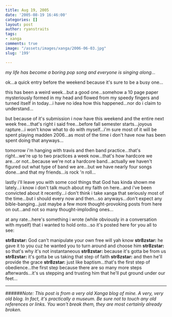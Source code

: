 ```yaml
---
title: Aug 19, 2005
date: '2005-08-19 16:46:00'
categories: []
layout: post
author: ryanstraits
tags:
- xanga
comments: true
image: "/assets/images/xanga/2006-06-03.jpg"
slug: '199'

---
```

<em>my life has become a boring pop song and everyone is singing along...</em>

ok...a quick entry before the weekend because it's sure to be a busy one...

<!-- break -->

this has been a weird week...but a good one...somehow a 10 page paper mysteriously formed in my head and flowed from my speedy fingers and turned itself in today...i have no idea how this happened...nor do i claim to understand...

but because of it's submission i now have this weekend and the entire next week free...that's right i said free...before fall semester starts...joyous rapture...i won't know what to do with myself...i'm sure most of it will be spent playing madden 2006...as most of the time i don't have now has been spent doing that anyways...

tomorrow i'm hanging with travis and then band practice...that's right...we're up to two practices a week now...that's how hardcore we are...or not...because we're not a hardcore band...actually we haven't figured out what type of band we are...but we have nearly four songs done...and that my friends...is rock 'n roll...

lastly i'll leave you with some cool things that God has kinda shown me lately...i know i don't talk much about my faith on here...and i've been convicted about it recently...i don't think i take xanga that seriously most of the time...but i should every now and then...so anyways...don't expect any bible-banging...just maybe a few more thought-provoking posts from here on out...and not so many thought-imploding ones...

at any rate...here's something i wrote (while obviously in a conversation with myself) that i wanted to hold onto...so it's posted here for you all to see:

<strong>str8zstar:</strong> God can't manipulate your own free will yah know
<strong>str8zstar:</strong> he gave it to you cuz he wanted you to turn around and choose him
<strong>str8zstar:</strong> so that's why it's not instantaneous
<strong>str8zstar:</strong> because it's gotta be from us
<strong>str8zstar:</strong> it's gotta be us taking that step of faith
<strong>str8zstar:</strong> and then he'll provide the grace
<strong>str8zstar:</strong> just like baptism...that's the first step of obedience...the first step because there are so many more steps afterwards...it's us stepping and trusting him that he'll put ground under our feet...

---

######*Note: This post is from a very old Xanga blog of mine. A very, very old blog. In fact, it's practically a museum. Be sure not to touch any old references or links. You won't break them, they are most certainly already broken.*